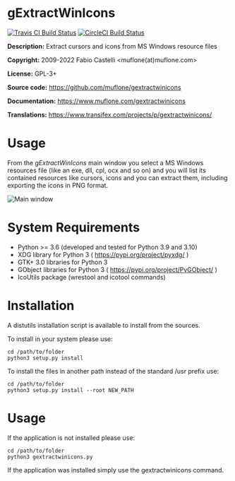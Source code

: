 # gExtractWinIcons

[![Travis CI Build Status](https://img.shields.io/travis/com/muflone/gextractwinicons/master.svg)](https://www.travis-ci.com/github/muflone/gextractwinicons)
[![CircleCI Build Status](https://img.shields.io/circleci/project/github/muflone/gextractwinicons/master.svg)](https://circleci.com/gh/muflone/gextractwinicons)

**Description:** Extract cursors and icons from MS Windows resource files

**Copyright:** 2009-2022 Fabio Castelli <muflone(at)muflone.com>

**License:** GPL-3+

**Source code:** https://github.com/muflone/gextractwinicons

**Documentation:** https://www.muflone.com/gextractwinicons

**Translations:** https://www.transifex.com/projects/p/gextractwinicons/

# Usage

From the *gExtractWinIcons* main window you select a MS Windows resources file
(like an exe, dll, cpl, ocx and so on) and you will list its contained resources
like cursors, icons and you can extract them, including exporting the icons in
PNG format.

![Main window](https://www.muflone.com/resources/gextractwinicons/archive/latest/english/main.png)

# System Requirements

* Python >= 3.6 (developed and tested for Python 3.9 and 3.10)
* XDG library for Python 3 ( https://pypi.org/project/pyxdg/ )
* GTK+ 3.0 libraries for Python 3
* GObject libraries for Python 3 ( https://pypi.org/project/PyGObject/ )
* IcoUtils package (wrestool and icotool commands)

# Installation

A distutils installation script is available to install from the sources.

To install in your system please use:

    cd /path/to/folder
    python3 setup.py install

To install the files in another path instead of the standard /usr prefix use:

    cd /path/to/folder
    python3 setup.py install --root NEW_PATH

# Usage

If the application is not installed please use:

    cd /path/to/folder
    python3 gextractwinicons.py

If the application was installed simply use the gextractwinicons command.
